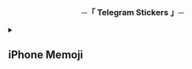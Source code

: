 <h3 align="center">
    ─「 Telegram Stickers 」─
</h3>

<details>
<summary><h2>iPhone Memoji</h2></summary>

<div align="center"> <img src="https://github.com/ikx7a/Stickers/blob/main/Resources/1.jpg"> </div>

<a href="https://t.me/addstickers/Maxim1XStickers"> iPhone Memoji</a>
<a href="https://t.me/addstickers/Maxim3XStickers"> iPhone Memoji</a>
<a href="https://t.me/addstickers/Maxim4XStickers"> iPhone Memoji</a>
<a href="https://t.me/addstickers/Maxim5XStickers"> iPhone Memoji</a>
<a href="https://t.me/addstickers/Maxim6XStickers"> iPhone Memoji</a>

</details>